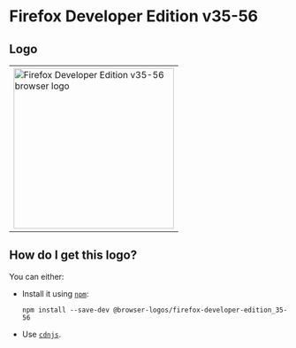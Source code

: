 # Firefox Developer Edition v35-56

## Logo

<table>
    <tr height=300>
        <td>
            <a href="https://github.com/alrra/browser-logos/tree/f8c472447c711820750ba9bb61728529e82cfba5/src/archive/firefox-developer-edition_35-56">
                <img width=290 src="https://raw.githubusercontent.com/alrra/browser-logos/f8c472447c711820750ba9bb61728529e82cfba5/src/archive/firefox-developer-edition_35-56/firefox-developer-edition_35-56_512x512.png" alt="Firefox Developer Edition v35-56 browser logo">
            </a>
        </td>
    </tr>
</table>

## How do I get this logo?

You can either:

* Install it using [`npm`][npm]:

  `npm install --save-dev @browser-logos/firefox-developer-edition_35-56`

* Use [`cdnjs`][cdnjs].

<!-- Link labels: -->

[cdnjs]: https://cdnjs.com/libraries/browser-logos
[npm]: https://www.npmjs.com/
